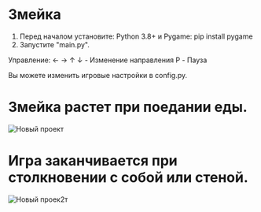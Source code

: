 # Змейка

1. Перед началом установите:
Python 3.8+ и Pygame: pip install pygame
2. Запустите "main.py".

Управление:
← → ↑ ↓ - Изменение направления
P - Пауза

Вы можете изменить игровые настройки в config.py.

# Змейка растет при поедании еды.
![Новый проект](https://github.com/user-attachments/assets/aa9dd1dc-4859-4671-8f6e-02cc221f27c7)
# Игра заканчивается при столкновении с собой или стеной.
![Новый проек2т](https://github.com/user-attachments/assets/e58f000b-784b-4d44-97a2-28fbe8ad6e7a)
